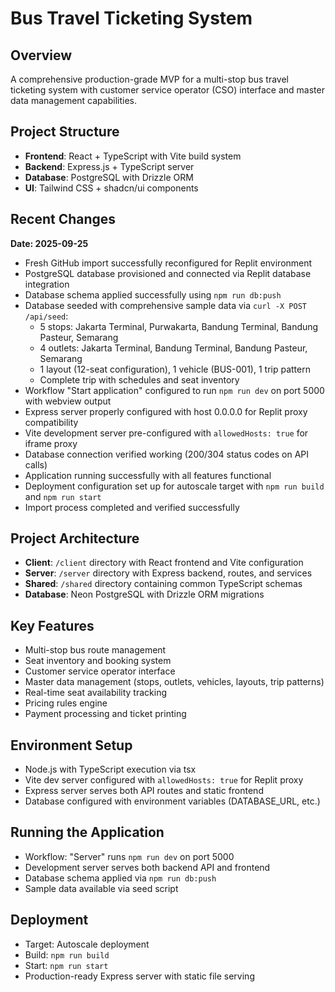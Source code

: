 # Bus Travel Ticketing System

## Overview
A comprehensive production-grade MVP for a multi-stop bus travel ticketing system with customer service operator (CSO) interface and master data management capabilities.

## Project Structure
- **Frontend**: React + TypeScript with Vite build system
- **Backend**: Express.js + TypeScript server
- **Database**: PostgreSQL with Drizzle ORM
- **UI**: Tailwind CSS + shadcn/ui components

## Recent Changes
**Date: 2025-09-25**
- Fresh GitHub import successfully reconfigured for Replit environment
- PostgreSQL database provisioned and connected via Replit database integration
- Database schema applied successfully using `npm run db:push`
- Database seeded with comprehensive sample data via `curl -X POST /api/seed`:
  * 5 stops: Jakarta Terminal, Purwakarta, Bandung Terminal, Bandung Pasteur, Semarang
  * 4 outlets: Jakarta Terminal, Bandung Terminal, Bandung Pasteur, Semarang
  * 1 layout (12-seat configuration), 1 vehicle (BUS-001), 1 trip pattern
  * Complete trip with schedules and seat inventory
- Workflow "Start application" configured to run `npm run dev` on port 5000 with webview output
- Express server properly configured with host 0.0.0.0 for Replit proxy compatibility
- Vite development server pre-configured with `allowedHosts: true` for iframe proxy
- Database connection verified working (200/304 status codes on API calls)
- Application running successfully with all features functional
- Deployment configuration set up for autoscale target with `npm run build` and `npm run start`
- Import process completed and verified successfully

## Project Architecture
- **Client**: `/client` directory with React frontend and Vite configuration
- **Server**: `/server` directory with Express backend, routes, and services
- **Shared**: `/shared` directory containing common TypeScript schemas
- **Database**: Neon PostgreSQL with Drizzle ORM migrations

## Key Features
- Multi-stop bus route management
- Seat inventory and booking system
- Customer service operator interface
- Master data management (stops, outlets, vehicles, layouts, trip patterns)
- Real-time seat availability tracking
- Pricing rules engine
- Payment processing and ticket printing

## Environment Setup
- Node.js with TypeScript execution via tsx
- Vite dev server configured with `allowedHosts: true` for Replit proxy
- Express server serves both API routes and static frontend
- Database configured with environment variables (DATABASE_URL, etc.)

## Running the Application
- Workflow: "Server" runs `npm run dev` on port 5000
- Development server serves both backend API and frontend
- Database schema applied via `npm run db:push`
- Sample data available via seed script

## Deployment
- Target: Autoscale deployment
- Build: `npm run build` 
- Start: `npm run start`
- Production-ready Express server with static file serving